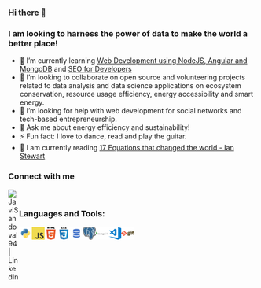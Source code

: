 ### Hi there 👋

<!--
**JaviSandoval94/JaviSandoval94** is a ✨ _special_ ✨ repository because its `README.md` (this file) appears on your GitHub profile.

Here are some ideas to get you started:

- 🔭 I’m currently working on ...
- 🌱 I’m currently learning ...
- 👯 I’m looking to collaborate on ... 
- 🤔 I’m looking for help with ...
- 💬 Ask me about ...
- 📫 How to reach me: ...
- 😄 Pronouns: ...
- ⚡ Fun fact: ...
-->

### I am looking to harness the power of data to make the world a better place!
- 🌱 I’m currently learning [Web Development using NodeJS, Angular and MongoDB](https://www.udemy.com/course/desarrollar-una-red-social-con-javascript-angular-y-nodejs-mongodb/learn/lecture/8569576?start=0#overview) and [SEO for Developers](https://www.udemy.com/course/curso-de-seo-online-y-posicionamiento-web-en-google/learn/lecture/12063392?start=0#overview) 
- 👯 I’m looking to collaborate on open source and volunteering projects related to data analysis and data science applications on ecosystem conservation, resource usage efficiency, energy accessibility and smart energy. 
- 🤔 I’m looking for help with web development for social networks and tech-based entrepreneurship.
- 💬 Ask me about energy efficiency and sustainability!
- ⚡ Fun fact: I love to dance, read and play the guitar.
- :book: I am currently reading [17 Equations that changed the world - Ian Stewart](https://www.businessinsider.com/17-equations-that-changed-the-world-2014-3?r=MX&IR=T#2-logarithms-2)

### Connect with me
[<img align="left" alt="JaviSandoval94 | LinkedIn" width="22px" src="https://cdn.jsdelivr.net/npm/simple-icons@v3/icons/linkedin.svg" />](https://www.linkedin.com/in/javier-sandoval-bustamante/?locale=en_US)<br>

### Languages and Tools:
<img align="left" alt="Python" width="26px" src="https://raw.githubusercontent.com/github/explore/80688e429a7d4ef2fca1e82350fe8e3517d3494d/topics/python/python.png" />
<img align="left" alt="JavaScript" width="26px" src="https://raw.githubusercontent.com/github/explore/80688e429a7d4ef2fca1e82350fe8e3517d3494d/topics/javascript/javascript.png" />
<img align="left" alt="HTML5" width="26px" src="https://raw.githubusercontent.com/github/explore/80688e429a7d4ef2fca1e82350fe8e3517d3494d/topics/html/html.png" />
<img align="left" alt="CSS3" width="26px" src="https://raw.githubusercontent.com/github/explore/80688e429a7d4ef2fca1e82350fe8e3517d3494d/topics/css/css.png" />
<img align="left" alt="SQL" width="26px" src="https://raw.githubusercontent.com/github/explore/80688e429a7d4ef2fca1e82350fe8e3517d3494d/topics/sql/sql.png" />
<img align="left" alt="PosgreSQL" width="26px" src="https://raw.githubusercontent.com/github/explore/80688e429a7d4ef2fca1e82350fe8e3517d3494d/topics/postgresql/postgresql.png" />
<img align="left" alt="MongoDB" width="26px" src="https://raw.githubusercontent.com/github/explore/80688e429a7d4ef2fca1e82350fe8e3517d3494d/topics/mongodb/mongodb.png" />
<img align="left" alt="Visual Studio Code" width="26px" src="https://raw.githubusercontent.com/github/explore/80688e429a7d4ef2fca1e82350fe8e3517d3494d/topics/visual-studio-code/visual-studio-code.png" />
<img align="left" alt="Git" width="26px" src="https://raw.githubusercontent.com/github/explore/80688e429a7d4ef2fca1e82350fe8e3517d3494d/topics/git/git.png" />



